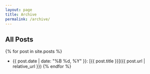```yaml
---
layout: page
title: Archive
permalink: /archive/
---
```


## All Posts

{% for post in site.posts %}
  * {{ post.date | date: "%B %d, %Y" }}: [{{ post.title }}]({{ post.url | relative_url }})
{% endfor %}